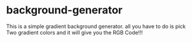 # background-generator

This is a simple gradient background generator. all you have to do is pick Two gradient colors and it will give you the RGB Code!!!
